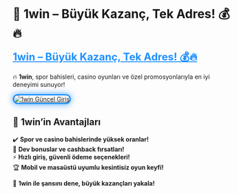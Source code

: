 # 🎯 1win – Büyük Kazanç, Tek Adres! 💰🔥  

<a href="https://cutt.ly/1winLink" title="1win Güncel Giriş" style="color: #1e90ff; font-size: 24px; font-weight: bold;">1win – Büyük Kazanç, Tek Adres! 💰🔥</a>  

🔥 **1win**, spor bahisleri, casino oyunları ve özel promosyonlarıyla en iyi deneyimi sunuyor!  

<a href="https://cutt.ly/1winLink" title="1win Güncel Giriş">  
<img src="https://i.ibb.co/BtMhhf6/g-venligiris.jpg" alt="1win Güncel Giriş" style="max-width: 100%; border: 3px solid #1e90ff; border-radius: 15px; box-shadow: 0px 0px 15px rgba(30, 144, 255, 0.8);">  
</a>  

## 🚀 1win’in Avantajları  
✔️ **Spor ve casino bahislerinde yüksek oranlar!**  
🎁 **Dev bonuslar ve cashback fırsatları!**  
⚡ **Hızlı giriş, güvenli ödeme seçenekleri!**  
🏆 **Mobil ve masaüstü uyumlu kesintisiz oyun keyfi!**  

💎 **1win ile şansını dene, büyük kazançları yakala!**  
